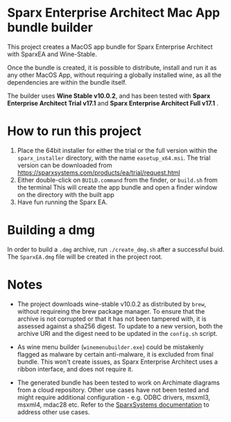 # Sparx Enterprise Architect Mac App bundle builder

This project creates a MacOS app bundle for Sparx Enterprise Architect with SparxEA and Wine-Stable.

Once the bundle is created, it is possible to distribute, install and run it as any other MacOS App, without requiring a globally installed wine, as all the dependencies are within the bundle itself.

The builder uses **Wine Stable v10.0.2**, and has been tested with **Sparx Enterprise Architect Trial v17.1** and **Sparx Enterprise Architect Full v17.1** .

# How to run this project 

1) Place the 64bit installer for either the trial or the full version within the `sparx_installer` directory, with the name  `easetup_x64.msi`. The trial version can be downloaded from https://sparxsystems.com/products/ea/trial/request.html 
2) Either double-click on `BUILD.command` from the finder, or `build.sh` from the terminal This will create the app bundle and open a finder window on the directory with the built app
3) Have fun running the Sparx EA.

# Building a dmg

In order to build a `.dmg` archive, run `./create_dmg.sh` after a successful buid. The `SparxEA.dmg` file will be created in the project root.

# Notes

+ The project downloads wine-stable v10.0.2 as distributed by `brew`, without requireing the brew package manager. To ensure that the archive is not corrupted or that it has not been tampered with, it is assessed against a sha256 digest. To update to a new version, both the archive URI and the digest need to be updated in the `config.sh` script.

+ As wine menu builder (`winemenubuilder.exe`) could be mistakenly flagged as malware by certain anti-malware, it is excluded from final bundle. This won't create issues, as Sparx Enterprise Architect uses a ribbon interface, and does not require it.

+ The generated bundle has been tested to work on Archimate diagrams from a cloud repository. Other use cases have not been tested and might require additional configuration - e.g. ODBC drivers, msxml3, msxml4, mdac28 etc. 
Refer to the [SparxSystems documentation](https://sparxsystems.com/enterprise_architect_user_guide/17.1/getting_started/install_ea_wine.html) to address other use cases. 

